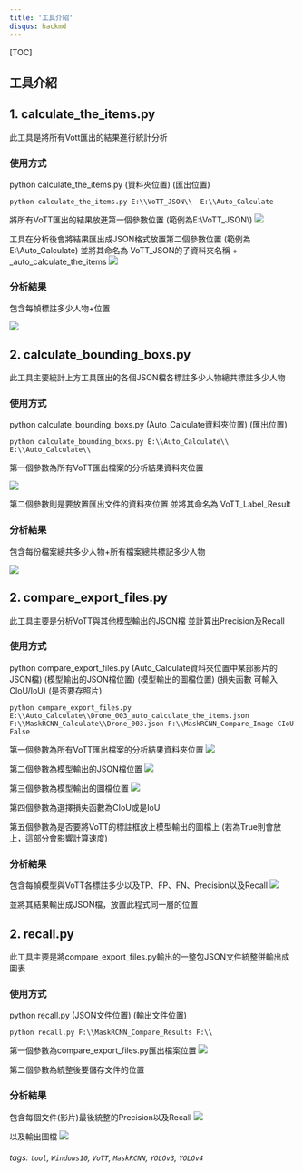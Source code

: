 ```yaml
---
title: '工具介紹'
disqus: hackmd
---
```


[TOC]
## 工具介紹

## 1. calculate_the_items.py

此工具是將所有Vott匯出的結果進行統計分析

### 使用方式

python calculate_the_items.py (資料夾位置) (匯出位置)

```python calculate_the_items.py E:\\VoTT_JSON\\  E:\\Auto_Calculate```

將所有VoTT匯出的結果放進第一個參數位置 (範例為E:\\VoTT_JSON\\)
![](https://i.imgur.com/zJJgQPA.png)


工具在分析後會將結果匯出成JSON格式放置第二個參數位置 (範例為E:\\Auto_Calculate)
並將其命名為 VoTT_JSON的子資料夾名稱 + _auto_calculate_the_items
![](https://i.imgur.com/p9VjQph.png)

### 分析結果
包含每幀標註多少人物+位置

![](https://i.imgur.com/0asWjjf.png)



## 2. calculate_bounding_boxs.py

此工具主要統計上方工具匯出的各個JSON檔各標註多少人物總共標註多少人物

### 使用方式

python calculate_bounding_boxs.py (Auto_Calculate資料夾位置) (匯出位置)

```python calculate_bounding_boxs.py E:\\Auto_Calculate\\ E:\\Auto_Calculate\\```


第一個參數為所有VoTT匯出檔案的分析結果資料夾位置

![](https://i.imgur.com/p9VjQph.png)

第二個參數則是要放置匯出文件的資料夾位置
並將其命名為 VoTT_Label_Result

### 分析結果
包含每份檔案總共多少人物+所有檔案總共標記多少人物

![](https://i.imgur.com/SgSPLBj.png)


## 2. compare_export_files.py

此工具主要是分析VoTT與其他模型輸出的JSON檔
並計算出Precision及Recall

### 使用方式

python compare_export_files.py (Auto_Calculate資料夾位置中某部影片的JSON檔) (模型輸出的JSON檔位置) (模型輸出的圖檔位置) (損失函數 可輸入CIoU/IoU) (是否要存照片)

```python compare_export_files.py E:\\Auto_Calculate\\Drone_003_auto_calculate_the_items.json F:\\MaskRCNN_Calculate\\Drone_003.json F:\\MaskRCNN_Compare_Image CIoU False```

第一個參數為所有VoTT匯出檔案的分析結果資料夾位置
![](https://i.imgur.com/p9VjQph.png)

第二個參數為模型輸出的JSON檔位置
![](https://i.imgur.com/0KxF4VH.png)

第三個參數為模型輸出的圖檔位置
![](https://i.imgur.com/9KDT24A.png)

第四個參數為選擇損失函數為CIoU或是IoU

第五個參數為是否要將VoTT的標註框放上模型輸出的圖檔上
(若為True則會放上，這部分會影響計算速度)

### 分析結果
包含每幀模型與VoTT各標註多少以及TP、FP、FN、Precision以及Recall
![](https://i.imgur.com/NJjyam5.png)

並將其結果輸出成JSON檔，放置此程式同一層的位置


## 2. recall.py

此工具主要是將compare_export_files.py輸出的一整包JSON文件統整併輸出成圖表

### 使用方式

python recall.py (JSON文件位置) (輸出文件位置)

```python recall.py F:\\MaskRCNN_Compare_Results F:\\```

第一個參數為compare_export_files.py匯出檔案位置
![](https://i.imgur.com/kc1jK0s.png)

第二個參數為統整後要儲存文件的位置

### 分析結果
包含每個文件(影片)最後統整的Precision以及Recall
![](https://i.imgur.com/uWjop3T.png)

以及輸出圖檔
![](https://i.imgur.com/ZPgupxp.jpg)

###### tags: `tool`, `Windows10`, `VoTT`, `MaskRCNN`, `YOLOv3`, `YOLOv4`